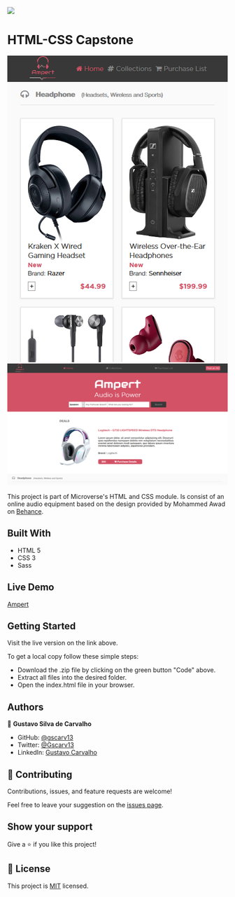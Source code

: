 ![](https://img.shields.io/badge/Microverse-blueviolet)

# HTML-CSS Capstone

![screenshot](./assets/img/Screenshot_2020-12-16Ampert1.png)
![screenshot](./assets/img/Screenshot_2020-12-16Ampert2.png)

This project is part of Microverse's HTML and CSS module. Is consist of an online audio equipment based on the design provided by Mohammed Awad on [Behance](https://www.behance.net/gallery/24796463/ZATTIX).

## Built With

- HTML 5
- CSS 3
- Sass

## Live Demo

[Ampert](https://gscarv13.github.io/HTML-CSS-Capstone/)


## Getting Started

Visit the live version on the link above.

To get a local copy follow these simple steps:

- Download the .zip file by clicking on the green button "Code" above.
- Extract all files into the desired folder. 
- Open the index.html file in your browser.


## Authors

👤 **Gustavo Silva de Carvalho**

- GitHub: [@gscarv13](https://github.com/gscarv13)
- Twitter: [@Gscarv13](https://twitter.com/Gscarv13)
- LinkedIn: [Gustavo Carvalho](https://www.linkedin.com/in/gustavo-silva-de-carvalho-72998a156/)

## 🤝 Contributing

Contributions, issues, and feature requests are welcome!

Feel free to leave your suggestion on the [issues page](https://github.com/gscarv13/HTML-CSS-Capstone/issues).

## Show your support

Give a ⭐️ if you like this project!

## 📝 License

This project is [MIT](https://opensource.org/licenses/mit-license.php) licensed.
